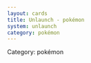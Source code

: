 ```yaml
---
layout: cards
title: Unlaunch - pokémon
system: unlaunch
category: pokémon
---
```

<div class="alert alert-secondary mb-4"><span class="i18n innerHTML-category">Category: </span><span class="i18n innerHTML-cat-pokémon">pokémon</span></div>
